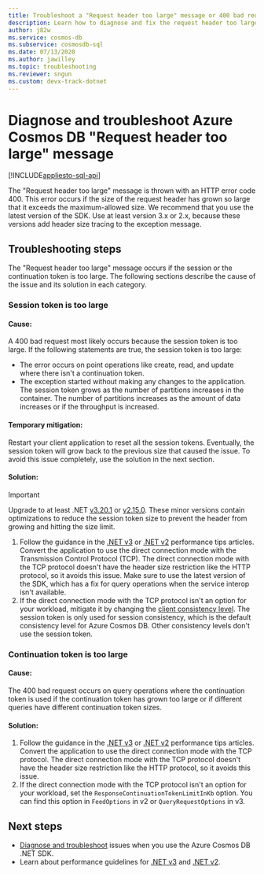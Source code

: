 ```yaml
---
title: Troubleshoot a "Request header too large" message or 400 bad request in Azure Cosmos DB 
description: Learn how to diagnose and fix the request header too large exception.
author: j82w
ms.service: cosmos-db
ms.subservice: cosmosdb-sql
ms.date: 07/13/2020
ms.author: jawilley
ms.topic: troubleshooting
ms.reviewer: sngun
ms.custom: devx-track-dotnet
---
```


# Diagnose and troubleshoot Azure Cosmos DB "Request header too large" message
[!INCLUDE[appliesto-sql-api](includes/appliesto-sql-api.md)]

The "Request header too large" message is thrown with an HTTP error code 400. This error occurs if the size of the request header has grown so large that it exceeds the maximum-allowed size. We recommend that you use the latest version of the SDK. Use at least version 3.x or 2.x, because these versions add header size tracing to the exception message.

## Troubleshooting steps
The "Request header too large" message occurs if the session or the continuation token is too large. The following sections describe the cause of the issue and its solution in each category.

### Session token is too large

#### Cause:
A 400 bad request most likely occurs because the session token is too large. If the following statements are true, the session token is too large:

* The error occurs on point operations like create, read, and update where there isn't a continuation token.
* The exception started without making any changes to the application. The session token grows as the number of partitions increases in the container. The number of partitions increases as the amount of data increases or if the throughput is increased.

#### Temporary mitigation: 
Restart your client application to reset all the session tokens. Eventually, the session token will grow back to the previous size that caused the issue. To avoid this issue completely, use the solution in the next section.

#### Solution:
> [!IMPORTANT]
> Upgrade to at least .NET [v3.20.1](https://github.com/Azure/azure-cosmos-dotnet-v3/blob/master/changelog.md) or [v2.15.0](https://github.com/Azure/azure-cosmos-dotnet-v2/blob/master/changelog.md). These minor versions contain optimizations to reduce the session token size to prevent the header from growing and hitting the size limit.
1. Follow the guidance in the [.NET v3](performance-tips-dotnet-sdk-v3-sql.md) or [.NET v2](performance-tips.md) performance tips articles. Convert the application to use the direct connection mode with the Transmission Control Protocol (TCP). The direct connection mode with the TCP protocol doesn't have the header size restriction like the HTTP protocol, so it avoids this issue. Make sure to use the latest version of the SDK, which has a fix for query operations when the service interop isn't available.
1. If the direct connection mode with the TCP protocol isn't an option for your workload, mitigate it by changing the [client consistency level](how-to-manage-consistency.md). The session token is only used for session consistency, which is the default consistency level for Azure Cosmos DB. Other consistency levels don't use the session token.

### Continuation token is too large

#### Cause:
The 400 bad request occurs on query operations where the continuation token is used if the continuation token has grown too large or if different queries have different continuation token sizes.
    
#### Solution:
1. Follow the guidance in the [.NET v3](performance-tips-dotnet-sdk-v3-sql.md) or [.NET v2](performance-tips.md) performance tips articles. Convert the application to use the direct connection mode with the TCP protocol. The direct connection mode with the TCP protocol doesn't have the header size restriction like the HTTP protocol, so it avoids this issue. 
1. If the direct connection mode with the TCP protocol isn't an option for your workload, set the `ResponseContinuationTokenLimitInKb` option. You can find this option in `FeedOptions` in v2 or `QueryRequestOptions` in v3.

## Next steps
* [Diagnose and troubleshoot](troubleshoot-dot-net-sdk.md) issues when you use the Azure Cosmos DB .NET SDK.
* Learn about performance guidelines for [.NET v3](performance-tips-dotnet-sdk-v3-sql.md) and [.NET v2](performance-tips.md).
